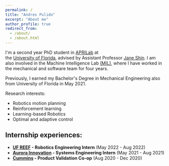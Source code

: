 ```yaml
---
permalink: /
title: "Andres Pulido"
excerpt: "About me"
author_profile: true
redirect_from: 
  - /about/
  - /about.html
---
```


I'm a second year PhD student in [APRILab](https://aprilab.mae.ufl.edu/) at  
the [University of Florida](https://ufl.edu), 
advised by Assistant Professor [Jane Shin](https://mae.ufl.edu/people/faculty/primary/profiles/jane-jaejeong-shin/). I am also involved
in the Machine Intelligence Lab [(MIL)](http://subjugator.org/), where I have worked in the mechanical and software team for four years. 
 
Previously, I earned my Bachelor's Degree in Mechanical Engineering also from University of Florida in May 2021.

Research interests:

- Robotics motion planning
- Reinforcement learning
- Learning-based Robotics
- Optimal and adaptive control

Internship experiences:
---
- **[UF REEF](https://avl.reef.ufl.edu/) - Robotics Engineering Intern** (May 2022 - Aug 2022)
- **[Aurora Innovation](https://aurora.tech/) - Systems Engineering Intern** (May 2021 - Aug 2021)
- **[Cummins](https://www.cummins.com/) - Product Validation Co-op** (Aug 2020 - Dec 2020)
